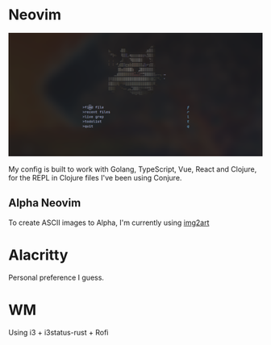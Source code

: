 # Neovim

![Neovim Screenshot](utils-stuff/screenshots/alphascreenshot.png)

My config is built to work with Golang, TypeScript, Vue, React and Clojure, for the REPL in Clojure files I've been using Conjure.

## Alpha Neovim

To create ASCII images to Alpha, I'm currently using [ img2art ](https://github.com/Asthestarsfalll/img2art)

# Alacritty

Personal preference I guess.

# WM

Using i3 + i3status-rust + Rofi

